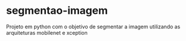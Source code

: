 # segmentao-imagem
Projeto em python com o objetivo de segmentar a imagem utilizando as arquiteturas mobilenet e xception

